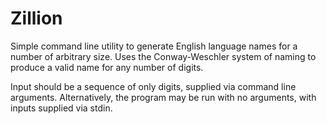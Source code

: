 # Zillion
Simple command line utility to generate English language names for a number of arbitrary size. Uses the Conway-Weschler system of naming to produce a valid name for any number of digits.

Input should be a sequence of only digits, supplied via command line arguments. Alternatively, the program may be run with no arguments, with inputs supplied via stdin.
